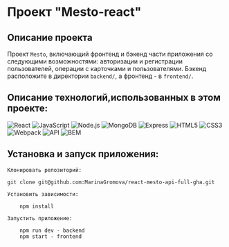 # Проект "Mesto-react"

## Описание проекта

Проект `Mesto`, включающий фронтенд и бэкенд части приложения со следующими возможностями: авторизации и регистрации пользователей,
операции с карточками и пользователями. Бэкенд расположите в директории `backend/`, а фронтенд - в `frontend/`.

## Описание технологий,использованных в этом проекте:

![React](https://img.shields.io/badge/-React-191919?style=for-the-badge&logo=React)
![JavaScript](https://img.shields.io/badge/-JavaScript-191919?style=for-the-badge&logo=JavaScript)
![Node.js](https://img.shields.io/badge/-Nodejs-191919?style=for-the-badge&logo=Node.js)
![MongoDB](https://img.shields.io/badge/-MongoDB-191919?style=for-the-badge&logo=MongoDB)
![Express](https://img.shields.io/badge/-Express-191919?style=for-the-badge&logo=Express)
![HTML5](https://img.shields.io/badge/-HTML5-191919?style=for-the-badge&logo=HTML5&logoColor=red)
![CSS3](https://img.shields.io/badge/-CSS3-191919?style=for-the-badge&logo=CSS3&logoColor=blue)
![Webpack](https://img.shields.io/badge/-Webpack-191919?style=for-the-badge&logo=webpack&logoColor=blue)
![API](https://img.shields.io/badge/-API-191919?style=for-the-badge)
![BEM](https://img.shields.io/badge/-BEM-191919?style=for-the-badge)

## Установка и запуск приложения:

    Клонировать репозиторий:

    git clone git@github.com:MarinaGromova/react-mesto-api-full-gha.git

    Установить зависимости:

    	npm install

    Запустить приложение:

    	npm run dev - backend
    	npm start - frontend
